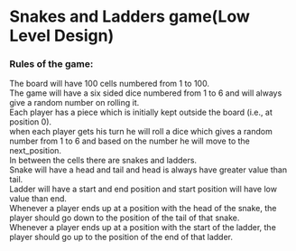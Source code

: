 # Snakes and Ladders game(Low Level Design)
<h3>Rules of the game:</h3>
The board will have 100 cells numbered from 1 to 100.
<br>The game will have a six sided dice numbered from 1 to 6 and will always give a random number on rolling it.
<br>Each player has a piece which is initially kept outside the board (i.e., at position 0).
<br>when each player gets his turn he will roll a dice which gives a random number from 1 to 6 and based on the number he will move to the next_position.
<br>In between the cells there are snakes and ladders.
<br>Snake will have a head and tail and head is always have greater value than tail.
<br>Ladder will have a start and end position and start position will have low value than end.
<br>Whenever a player ends up at a position with the head of the snake, the player should go down to the position of the tail of that snake.
<br>Whenever a player ends up at a position with the start of the ladder, the player should go up to the position of the end of that ladder.
